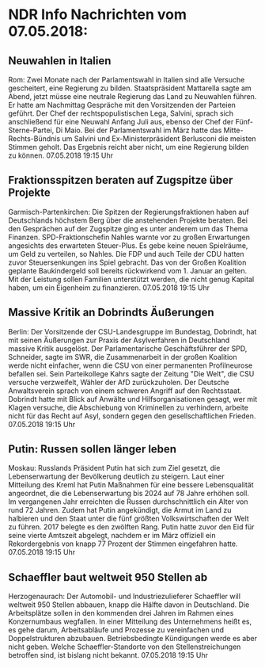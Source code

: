 # NDR Info Nachrichten vom 07.05.2018:


## Neuwahlen in Italien
Rom: Zwei Monate nach der Parlamentswahl in Italien sind alle Versuche gescheitert, eine Regierung zu bilden. Staatspräsident Mattarella sagte am Abend, jetzt müsse eine neutrale Regierung das Land zu Neuwahlen führen. Er hatte am Nachmittag Gespräche mit den Vorsitzenden der Parteien geführt. Der Chef der rechtspopulistischen Lega, Salvini, sprach sich anschließend für eine Neuwahl Anfang Juli aus, ebenso der Chef der Fünf-Sterne-Partei, Di Maio. Bei der Parlamentswahl im März hatte das Mitte-Rechts-Bündnis um Salvini und Ex-Ministerpräsident Berlusconi die meisten Stimmen geholt. Das Ergebnis reicht aber nicht, um eine Regierung bilden zu können. 07.05.2018 19:15 Uhr 

## Fraktionsspitzen beraten auf Zugspitze über Projekte
Garmisch-Partenkirchen: Die Spitzen der Regierungsfraktionen haben auf Deutschlands höchstem Berg über die anstehenden Projekte beraten. Bei den Gesprächen auf der Zugspitze ging es unter anderem um das Thema Finanzen. SPD-Fraktionschefin Nahles warnte vor zu großen Erwartungen angesichts des erwarteten Steuer-Plus. Es gebe keine neuen Spielräume, um Geld zu verteilen, so Nahles. Die FDP und auch Teile der CDU hatten zuvor Steuersenkungen ins Spiel gebracht. Das von der Großen Koalition geplante Baukindergeld soll bereits rückwirkend vom 1. Januar an gelten. Mit der Leistung sollen Familien unterstützt werden, die nicht genug Kapital haben, um ein Eigenheim zu finanzieren. 07.05.2018 19:15 Uhr 

## Massive Kritik an Dobrindts Äußerungen
Berlin: Der Vorsitzende der CSU-Landesgruppe im Bundestag, Dobrindt, hat mit seinen Äußerungen zur Praxis der Asylverfahren in Deutschland massive Kritik ausgelöst. Der Parlamentarische Geschäftsführer der SPD, Schneider, sagte im SWR, die Zusammenarbeit in der großen Koalition werde nicht einfacher, wenn die CSU von einer permanenten Profilneurose befallen sei. Sein Parteikollege Kahrs sagte der Zeitung "Die Welt", die CSU versuche verzweifelt, Wähler der AfD zurückzuholen. Der Deutsche Anwaltsverein sprach von einem schweren Angriff auf den Rechtsstaat. Dobrindt hatte mit Blick auf Anwälte und Hilfsorganisationen gesagt, wer mit Klagen versuche, die Abschiebung von Kriminellen zu verhindern, arbeite nicht für das Recht auf Asyl, sondern gegen den gesellschaftlichen Frieden. 07.05.2018 19:15 Uhr 

## Putin: Russen sollen länger leben
Moskau:				Russlands Präsident Putin hat sich zum Ziel gesetzt, die Lebenserwartung der Bevölkerung deutlich zu steigern. Laut einer Mitteilung des Kreml hat Putin Maßnahmen für eine bessere Lebensqualität angeordnet, die die Lebenserwartung bis 2024 auf 78 Jahre erhöhen soll. Im vergangenen Jahr erreichten die Russen durchschnittlich ein Alter von rund 72 Jahren. Zudem hat Putin angekündigt, die Armut im Land zu halbieren und den Staat unter die fünf größten Volkswirtschaften der Welt zu führen. 2017 belegte es den zwölften Rang. Putin hatte zuvor den Eid für seine vierte Amtszeit abgelegt, nachdem er im März offiziell ein Rekordergebnis von knapp 77 Prozent der Stimmen eingefahren hatte. 07.05.2018 19:15 Uhr 

## Schaeffler baut weltweit 950 Stellen ab
Herzogenaurach: Der Automobil- und Industriezulieferer Schaeffler will weltweit 950 Stellen abbauen, knapp die Hälfte davon in Deutschland. Die Arbeitsplätze sollen in den kommenden drei Jahren im Rahmen eines Konzernumbaus wegfallen. In einer Mitteilung des Unternehmens heißt es, es gehe darum, Arbeitsabläufe und Prozesse zu vereinfachen und Doppelstrukturen abzubauen. Betriebsbedingte Kündigungen werde es aber nicht geben. Welche Schaeffler-Standorte von den Stellenstreichungen betroffen sind, ist bislang nicht bekannt. 07.05.2018 19:15 Uhr 
